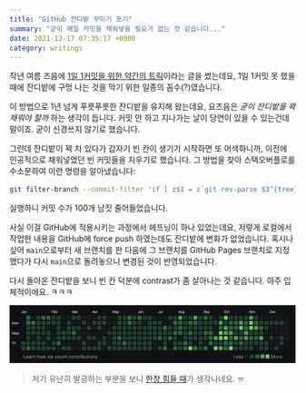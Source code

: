 ```yaml
---
title: "GitHub 잔디밭 꾸미기 포기"
summary: "굳이 매일 커밋을 채워넣을 필요가 없는 것 같습니다..."
date: 2021-12-17 07:35:17 +0900
category: writings
---
```


작년 여름 즈음에 [1일 1커밋을 위한 약간의 트릭](https://blog.potados.com/dev/gardening-github/)이라는 글을 썼는데요, 1일 1커밋 못 했을 때에 잔디밭에 구멍 나는 것을 막기 위한 일종의 꼼수(?)였습니다.

이 방법으로 1년 넘게 푸릇푸릇한 잔디밭을 유지해 왔는데요, 요즈음은 *굳이 잔디밭을 꽉 채워야 할까* 하는 생각이 듭니다. 커밋 안 하고 지나가는 날이 당연이 있을 수 있는건데 말이죠. 굳이 신경쓰지 않기로 했습니다.

그런데 잔디밭이 꽉 차 있다가 갑자기 빈 칸이 생기기 시작하면 또 어색하니까, 이전에 인공적으로 채워넣었던 빈 커밋들을 지우기로 했습니다. 그 방법을 찾아 스택오버플로를 수소문하여 이런 명령을 알아냈습니다:

```bash
git filter-branch --commit-filter 'if [ z$1 = z`git rev-parse $3^{tree}` ]; then skip_commit "$@"; else git commit-tree "$@"; fi' "$@"
```

실행하니 커밋 수가 100개 남짓 줄어들었습니다.

사실 이걸 GitHub에 적용시키는 과정에서 헤프닝이 하나 있었는데요, 저렇게 로컬에서 작업한 내용을 GitHub에 force push 하였는데도 잔디밭에 변화가 없었습니다. 혹시나 싶어 `main`으로부터 새 브랜치를 판 다음에 그 브랜치를 GitHub Pages 브랜치로 지정했다가 다시 `main`으로 돌려놓으니 변경된 것이 반영되었습니다.

다시 돌아온 잔디밭을 보니 빈 칸 덕분에 contrast가 좀 살아나는 것 같습니다. 아주 입체적이에요. ㅋㅋㅋ

![github-grass-without-empty-commits.png](/assets/images/Atw7Kfh.png)

> 저기 유난히 발광하는 부분을 보니 [한창 힘들 때](https://blog.potados.com/writings/being-a-paid-worker)가 생각나네요. ㅠ
